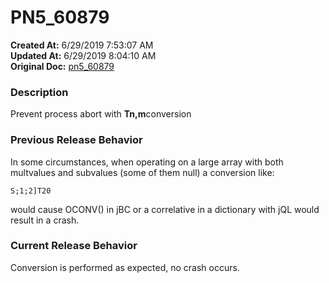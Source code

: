 # PN5_60879

**Created At:** 6/29/2019 7:53:07 AM  
**Updated At:** 6/29/2019 8:04:10 AM  
**Original Doc:** [pn5_60879](https://docs.jbase.com/61286-5-7-3-release-notes/pn5_60879)  


### Description

Prevent process abort with **Tn,m**conversion



### Previous Release Behavior

In some circumstances, when operating on a large array with both multvalues and subvalues (some of them null) a conversion like:

```
S;1;2]T20
```

would cause OCONV() in jBC or a correlative in a dictionary with jQL would result in a crash.

### Current Release Behavior

Conversion is performed as expected, no crash occurs.
